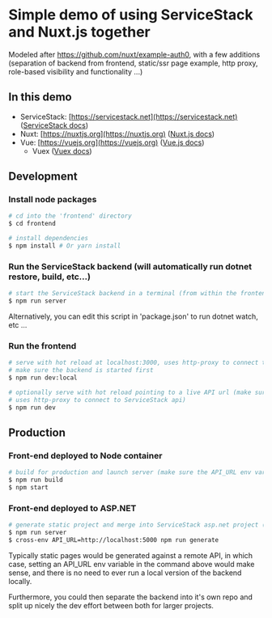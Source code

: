 # Simple demo of using ServiceStack and Nuxt.js together

Modeled after https://github.com/nuxt/example-auth0, with a few additions (separation of 
backend from frontend, static/ssr page example, http proxy, role-based visibility and functionality ...)



## In this demo

-  ServiceStack: [https://servicestack.net](https://servicestack.net) ([ServiceStack docs](http://docs.servicestack.net/))
-  Nuxt: [https://nuxtjs.org](https://nuxtjs.org) ([Nuxt.js docs](https://github.com/nuxt/nuxt.js))
-  Vue: [https://vuejs.org](https://vuejs.org) ([Vue.js docs](https://vuejs.org/v2/guide/))
    - Vuex ([Vuex docs](https://vuex.vuejs.org/en/))

## Development

### Install node packages

``` bash
# cd into the 'frontend' directory
$ cd frontend

# install dependencies
$ npm install # Or yarn install
```

### Run the ServiceStack backend (will automatically run dotnet restore, build, etc...)

```bash
# start the ServiceStack backend in a terminal (from within the frontend directory)
$ npm run server
```

Alternatively, you can edit this script in 'package.json' to run dotnet watch, etc ...

### Run the frontend

```bash
# serve with hot reload at localhost:3000, uses http-proxy to connect to ServiceStack api at localhost:5000
# make sure the backend is started first
$ npm run dev:local

# optionally serve with hot reload pointing to a live API url (make sure the API_URL env variable is set,
# uses http-proxy to connect to ServiceStack api)
$ npm run dev
```

## Production

### Front-end deployed to Node container

```bash
# build for production and launch server (make sure the API_URL env variable is set)
$ npm run build
$ npm start
```

### Front-end deployed to ASP.NET

```bash
# generate static project and merge into ServiceStack asp.net project (generates and copies dist to wwwroot)
$ npm run server
$ cross-env API_URL=http://localhost:5000 npm run generate
```

Typically static pages would be generated against a remote API, in which case, setting an API_URL env variable
in the command above would make sense, and there is no need to ever run a local version of the backend locally.

Furthermore, you could then separate the backend into it's own repo and split up nicely the dev effort between
both for larger projects.
